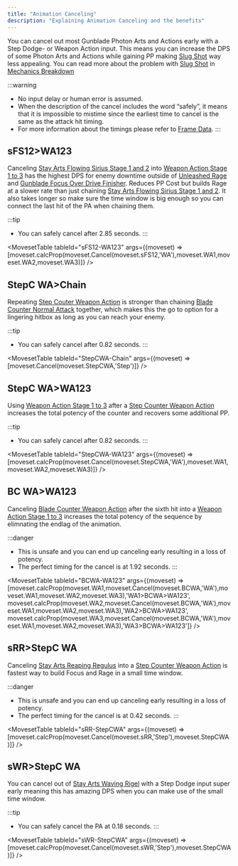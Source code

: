 ```yaml
---
title: "Animation Canceling"
description: "Explaining Animation Canceling and the benefits"
---
```


You can cancel out most Gunblade Photon Arts and Actions early with a Step Dodge- or Weapon Action input.
This means you can increase the DPS of some Photon Arts and Actions while gaining PP making [Slug Shot](/skill-tree/skills#slug-shot) way less appealing.
You can read more about the problem with [Slug Shot](/skill-tree/skills#slug-shot) in [Mechanics Breakdown](/breakdown#slugshot)

:::warning
* No input delay or human error is assumed.
* When the description of the cancel includes the word “safely”, it means that it is impossible to mistime since the earliest time to cancel is the same as the attack hit timing.
* For more information about the timings please refer to [Frame Data](/moveset/framedata).
:::

## sFS12>WA123
Canceling [Stay Arts Flowing Sirius Stage 1 and 2](/moveset/photon-arts#sfs12) into [Weapon Action Stage 1 to 3](/moveset/weapon-action#wa123) has the highest DPS for enemy downtime outside of [Unleashed Rage](/moveset/active-skills#unleashed-rage) and [Gunblade Focus Over Drive Finisher](/moveset/active-skills#gunblade-focus-overdrive).
Reduces PP Cost but builds Rage at a slower rate than just chaining [Stay Arts Flowing Sirius Stage 1 and 2](/moveset/photon-arts#sfs12).
It also takes longer so make sure the time window is big enough so you can connect the last hit of the PA when chaining them.

:::tip
* You can safely cancel after 2.85 seconds.
:::

<VideoPlayer src="/PA/sFS12-WA123.webm" />

<MovesetTable tableId="sFS12-WA123" args={(moveset) => [moveset.calcProp(moveset.Cancel(moveset.sFS12,'WA'),moveset.WA1,moveset.WA2,moveset.WA3)]} />

## StepC WA>Chain
Repeating [Step Couter Weapon Action](/moveset/counters#stepc-wa) is stronger than chaining [Blade Counter Normal Attack](/moveset/counters#bc-na) together, which makes this the go to option for a lingering hitbox as long as you can reach your enemy.

:::tip
* You can safely cancel after 0.82 seconds.
:::

<VideoPlayer src="/PA/StepCWA-chain.webm" />

<MovesetTable tableId="StepCWA-Chain" args={(moveset) => [moveset.Cancel(moveset.StepCWA,'Step')]} />

## StepC WA>WA123
Using [Weapon Action Stage 1 to 3](/moveset/weapon-action#wa123) after a [Step Counter Weapon Action](/moveset/counters#stepc-wa) increases the total potency of the counter and recovers some additional PP.

:::tip
* You can safely cancel after 0.82 seconds.
:::

<VideoPlayer src="/PA/StepCWA-WA123.webm" />

<MovesetTable tableId="StepCWA-WA123" args={(moveset) => [moveset.calcProp(moveset.Cancel(moveset.StepCWA,'WA'),moveset.WA1,moveset.WA2,moveset.WA3)]} />

## BC WA>WA123
Canceling [Blade Counter Weapon Action](/moveset/counters#bc-wa) after the sixth hit into a [Weapon Action Stage 1 to 3](/moveset/weapon-action#wa123) increases the total potency of the sequence by elimnating the endlag of the animation.

:::danger
* This is unsafe and you can end up canceling early resulting in a loss of potency.
* The perfect timing for the cancel is at 1.92 seconds.
:::

<VideoPlayer src="/PA/BCWA-WA123.webm" />

<MovesetTable tableId="BCWA-WA123" args={(moveset) => [moveset.calcProp(moveset.WA1,moveset.Cancel(moveset.BCWA,'WA'),moveset.WA1,moveset.WA2,moveset.WA3),'WA1>BCWA>WA123', moveset.calcProp(moveset.WA2,moveset.Cancel(moveset.BCWA,'WA'),moveset.WA1,moveset.WA2,moveset.WA3),'WA2>BCWA>WA123', moveset.calcProp(moveset.WA3,moveset.Cancel(moveset.BCWA,'WA'),moveset.WA1,moveset.WA2,moveset.WA3),'WA3>BCWA>WA123']} />

## sRR>StepC WA
Canceling [Stay Arts Reaping Regulus](/moveset/photon-arts#srr) into a [Step Counter Weapon Action](/moveset/counters#stepc-wa) is fastest way to build Focus and Rage in a small time window.

:::danger
* This is unsafe and you can end up canceling early resulting in a loss of potency.
* The perfect timing for the cancel is at 0.42 seconds.
:::

<VideoPlayer src="/PA/sRR-StepCWA.webm" />

<MovesetTable tableId="sRR-StepCWA" args={(moveset) => [moveset.calcProp(moveset.Cancel(moveset.sRR,'Step'),moveset.StepCWA)]} />

## sWR>StepC WA
You can cancel out of [Stay Arts Waving Rigel](/moveset/photon-arts#swr) with a Step Dodge input super early meaning this has amazing DPS when you can make use of the small time window.

:::tip
* You can safely cancel the PA at 0.18 seconds.
:::

<VideoPlayer src="/PA/sWR-StepCWA.webm" />

<MovesetTable tableId="sWR-StepCWA" args={(moveset) => [moveset.calcProp(moveset.Cancel(moveset.sWR,'Step'),moveset.StepCWA)]} />